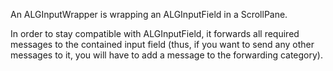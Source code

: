 An ALGInputWrapper is wrapping an ALGInputField in a ScrollPane.

In order to stay compatible with ALGInputField, it forwards all required messages to the contained input field (thus, if you want to send any other messages to it, you will have to add a message to the forwarding category).